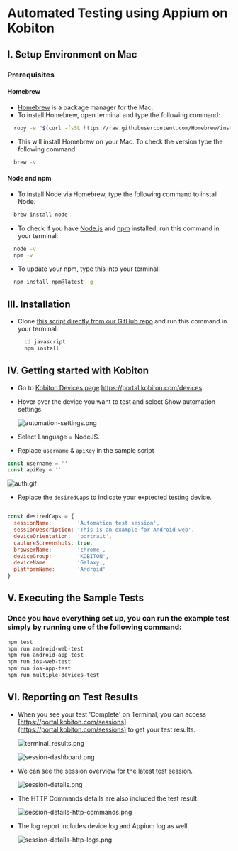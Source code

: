 # Automated Testing using Appium on Kobiton

## I. Setup Environment on Mac

### Prerequisites

#### Homebrew
- [Homebrew](https://brew.sh/) is a package manager for the Mac.
-  To install Homebrew, open terminal and type the following command:

```bash
  ruby -e "$(curl -fsSL https://raw.githubusercontent.com/Homebrew/install/master/install)"
```

- This will install Homebrew on your Mac. To check the version type the following command:

```bash
  brew -v
```

#### Node and npm

- To install Node via Homebrew, type the following command to install Node.

```bash
  brew install node
```

- To check if you have [Node.js](https://nodejs.org/en/) and [npm](https://www.npmjs.com/) installed, run this command in your terminal:

```bash
  node -v
  npm -v
```

- To update your npm, type this into your terminal:

```bash
  npm install npm@latest -g
```


## III. Installation

- Clone [this script directly from our GitHub repo](https://github.com/kobiton/samples) and run this command in your terminal:
  
  ```bash
    cd javascript
    npm install
  ```

## IV. Getting started with Kobiton
- Go to [Kobiton Devices page](https://portal.kobiton.com/devices) https://portal.kobiton.com/devices.
- Hover over the device you want to test and select Show automation settings.
  
  ![automation-settings.png](/javascript/assets/automation-settings.png)

- Select Language = NodeJS.
- Replace `username` & `apiKey` in the sample script

```javascript
const username = ''
const apiKey = ''
```

![auth.gif](/javascript/assets/auth.gif)

- Replace the `desiredCaps` to indicate your exptected testing device.

```javascript

const desiredCaps = {
  sessionName:        'Automation test session',
  sessionDescription: 'This is an example for Android web', 
  deviceOrientation:  'portrait',  
  captureScreenshots: true, 
  browserName:        'chrome', 
  deviceGroup:        'KOBITON', 
  deviceName:         'Galaxy',
  platformName:       'Android'
}

```

## V. Executing the Sample Tests

### Once you have everything set up, you can run the example test simply by running one of the following command:

```bash
npm test
npm run android-web-test
npm run android-app-test
npm run ios-web-test
npm run ios-app-test
npm run multiple-devices-test
```

## VI. Reporting on Test Results
- When you see your test 'Complete' on Terminal, you can access [https://portal.kobiton.com/sessions](https://portal.kobiton.com/sessions) to get your test results.

  ![terminal_results.png](/javascript/assets/terminal_results.png)

  ![session-dashboard.png](/javascript/assets/session-dashboard.png)

- We can see the session overview for the latest test session.

  ![session-details.png](/javascript/assets/session-details.png)

- The HTTP Commands details are also included the test result.

  ![session-details-http-commands.png](/javascript/assets/session-details-http-commands.png)

- The log report includes device log and Appium log as well.

  ![session-details-http-logs.png](/javascript/assets/session-details-logs.png)
